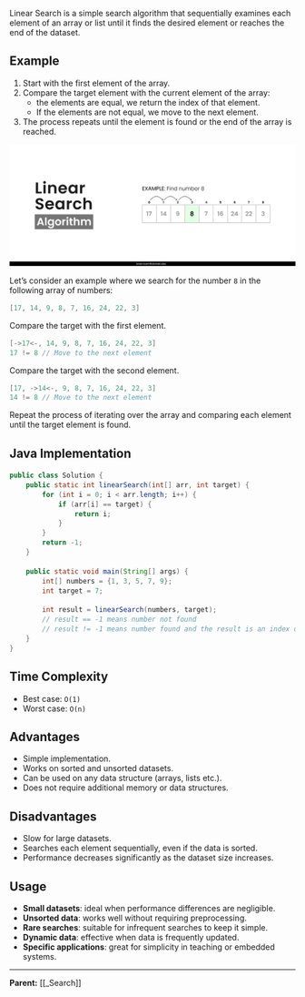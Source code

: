 Linear Search is a simple search algorithm that sequentially examines each element of an array or list until it finds the desired element or reaches the end of the dataset.

## Example

1. Start with the first element of the array.
2. Compare the target element with the current element of the array:
   - the elements are equal, we return the index of that element.
   - If the elements are not equal, we move to the next element.
3. The process repeats until the element is found or the end of the array is reached.

![Linear Search](../../assets/images/linear-search-example.png)

Let’s consider an example where we search for the number `8` in the following array of numbers:

```java
[17, 14, 9, 8, 7, 16, 24, 22, 3]
```

Compare the target with the first element.

```java
[->17<-, 14, 9, 8, 7, 16, 24, 22, 3]
17 != 8 // Move to the next element
```

Compare the target with the second element.

```java
[17, ->14<-, 9, 8, 7, 16, 24, 22, 3]
14 != 8 // Move to the next element
```

Repeat the process of iterating over the array and comparing each element until the target element is found.

## Java Implementation

```java
public class Solution {
    public static int linearSearch(int[] arr, int target) {
        for (int i = 0; i < arr.length; i++) {
            if (arr[i] == target) {
                return i;
            }
        }
        return -1;
    }

    public static void main(String[] args) {
        int[] numbers = {1, 3, 5, 7, 9};
        int target = 7;

        int result = linearSearch(numbers, target);
        // result == -1 means number not found
        // result != -1 means number found and the result is an index of this element
    }
}
```

## Time Complexity

- Best case: `O(1)`
- Worst case: `O(n)`

## Advantages

- Simple implementation.
- Works on sorted and unsorted datasets.
- Can be used on any data structure (arrays, lists etc.).
- Does not require additional memory or data structures.

## Disadvantages

- Slow for large datasets.
- Searches each element sequentially, even if the data is sorted.
- Performance decreases significantly as the dataset size increases.

## Usage

- **Small datasets**: ideal when performance differences are negligible.
- **Unsorted data**: works well without requiring preprocessing.
- **Rare searches**: suitable for infrequent searches to keep it simple.
- **Dynamic data**: effective when data is frequently updated.
- **Specific applications**: great for simplicity in teaching or embedded systems.

---

**Parent:** [[_Search]]